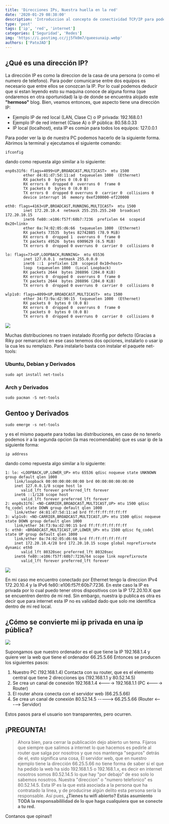 ```yaml
---
title: 'Direcciones IPs, Nuestra huella en la red'
date: '2020-01-29 08:38:00'
description: 'Introduccion al concepto de conectividad TCP/IP para poder empezar a trabajar con servidores. En esta ocacion la IP.'
type: 'post'
tags: ['ip', 'red', 'internet']
categories: ['Seguridad', 'Redes']
img: 'https://i.postimg.cc/jj5fk0m7/queesunaip.webp'
authors: ['PatoJAD']
---
```


## ¿Qué es una dirección IP?

La dirección IP es como la direccion de la casa de una persona (o como el numero de telefono). Para poder comunicarse entre dos equipos es necesario que entre ellos se conozcan la IP. Por lo cual podemos deducir que si estan leyendo esto su maquina conoce de alguna forma (que ondaremos en otra oportunidad) la ip de donde se encuentra alojado este **"hermoso"** blog. Bien, veamos entonces, que aspecto tiene una dirección IP:

-   Ejemplo IP de red local (LAN, Clase C) o IP privada: 192.168.0.1
-   Ejemplo IP de red internet (Clase A) o IP pública: 80.58.0.33
-   IP local (localhost), esta IP es común para todos los equipos: 127.0.0.1

Para poder ver la ip de nuestra PC podemos hacerlo de la siguiente forma. Abrimos la terminal y ejecutamos el siguiente comando:

    ifconfig

dando como repuesta algo similar a lo siguiente:

    enp0s31f6: flags=4099<UP,BROADCAST,MULTICAST>  mtu 1500
            ether d4:81:d7:5d:11:ad  txqueuelen 1000  (Ethernet)
            RX packets 0  bytes 0 (0.0 B)
            RX errors 0  dropped 0  overruns 0  frame 0
            TX packets 0  bytes 0 (0.0 B)
            TX errors 0  dropped 0 overruns 0  carrier 0  collisions 0
            device interrupt 16  memory 0xef200000-ef220000

    eth0: flags=4163<UP,BROADCAST,RUNNING,MULTICAST>  mtu 1500
            inet 172.20.10.4  netmask 255.255.255.240  broadcast 172.20.10.15
            inet6 fe80::e106:f57f:60b7:7236  prefixlen 64  scopeid 0x20<link>
            ether 0a:74:02:05:d6:66  txqueuelen 1000  (Ethernet)
            RX packets 73535  bytes 82742885 (78.9 MiB)
            RX errors 0  dropped 1  overruns 0  frame 0
            TX packets 49526  bytes 6909629 (6.5 MiB)
            TX errors 0  dropped 0 overruns 0  carrier 0  collisions 0

    lo: flags=73<UP,LOOPBACK,RUNNING>  mtu 65536
            inet 127.0.0.1  netmask 255.0.0.0
            inet6 ::1  prefixlen 128  scopeid 0x10<host>
            loop  txqueuelen 1000  (Local Loopback)
            RX packets 2644  bytes 208896 (204.0 KiB)
            RX errors 0  dropped 0  overruns 0  frame 0
            TX packets 2644  bytes 208896 (204.0 KiB)
            TX errors 0  dropped 0 overruns 0  carrier 0  collisions 0

    wlp1s0: flags=4099<UP,BROADCAST,MULTICAST>  mtu 1500
            ether 34:f3:9a:d2:90:15  txqueuelen 1000  (Ethernet)
            RX packets 0  bytes 0 (0.0 B)
            RX errors 0  dropped 0  overruns 0  frame 0
            TX packets 0  bytes 0 (0.0 B)
            TX errors 0  dropped 0 overruns 0  carrier 0  collisions 0

![](https://i.postimg.cc/wxWT9yFW/Deepin-Screenshot-20200129092416.png)

Muchas distribuciones no traen instalado ifconfig por defecto (Gracias a Riky por remarcarlo) en ese caso tenemos dos opciones, instalarlo o usar ip la cua les su remplazo. Para instalarlo basta con instalar el paquete net-tools:

### Ubuntu, Debian y Derivados

    sudo apt install net-tools

### Arch y Derivados

    sudo pacman -S net-tools

## Gentoo y Derivados

    sudo emerge -s net-tools

y es el mismo paquete para todas las distribuciones, en caso de no tenerlo podemos ir a la segunda opcion (la mas recomendable) que es usar ip de la siguiente forma:

    ip address

dando como repuesta algo similar a lo siguiente:

    1: lo: <LOOPBACK,UP,LOWER_UP> mtu 65536 qdisc noqueue state UNKNOWN group default qlen 1000
        link/loopback 00:00:00:00:00:00 brd 00:00:00:00:00:00
        inet 127.0.0.1/8 scope host lo
           valid_lft forever preferred_lft forever
        inet6 ::1/128 scope host
           valid_lft forever preferred_lft forever
    2: enp0s31f6: <NO-CARRIER,BROADCAST,MULTICAST,UP> mtu 1500 qdisc fq_codel state DOWN group default qlen 1000
        link/ether d4:81:d7:5d:11:ad brd ff:ff:ff:ff:ff:ff
    3: wlp1s0: <NO-CARRIER,BROADCAST,MULTICAST,UP> mtu 1500 qdisc noqueue state DOWN group default qlen 1000
        link/ether 34:f3:9a:d2:90:15 brd ff:ff:ff:ff:ff:ff
    5: eth0: <BROADCAST,MULTICAST,UP,LOWER_UP> mtu 1500 qdisc fq_codel state UP group default qlen 1000
        link/ether 0a:74:02:05:d6:66 brd ff:ff:ff:ff:ff:ff
        inet 172.20.10.4/28 brd 172.20.10.15 scope global noprefixroute dynamic eth0
           valid_lft 80320sec preferred_lft 80320sec
        inet6 fe80::e106:f57f:60b7:7236/64 scope link noprefixroute
           valid_lft forever preferred_lft forever

![](https://i.postimg.cc/bJrYnqw0/Deepin-Screenshot-20200129100142.png)

En mi caso me encuentro conectado por Ethernet tengo la direccion IPv4 172.20.10.4 y la IPv6 fe80::e106:f57f:60b7:7236. En este caso la IP es privada por lo cual puedo tener otros dispositivos con la IP 172.20.10.X que se encuentren dentro de mi red. Sin embargo, nuestra ip publica es otra es decir que para internet esta IP no es validad dado que solo me identifica dentro de mi red local.

## ¿Cómo se convierte mi ip privada en una ip pública?

![](https://i.postimg.cc/B6pZLX3n/20130712015313.jpg)

Supongamos que nuestro ordenador es el que tiene la IP 192.168.1.4 y quiere ver la web que tiene el ordenador 66.25.5.66 Entonces se producen los siguientes pasos:

1. Nuestro PC (192.168.1.4) Contacta con su router, que es el elemento central que tiene 2 direcciones ips (192.168.1.1 y 80.52.14.5)
2. Se crea un canal de conexión 192.168.1.4 <----> 192.168.1.1 (PC <----> Router)
3. El router ahora conecta con el servidor web (66.25.5.66)
4. Se crea un canal de conexión 80.52.14.5 -----> 66.25.5.66 (Router <-----> Servidor)

Estos pasos para el usuario son transparentes, pero ocurren.

## ¡PREGUNTA!

> Ahora bien, para cerrar la publicación dejo abierto un tema. Fijaros que siempre que salimos a internet lo que hacemos es pedirle al router que salga por nosotros y que nos mantenga "seguros" detrás de el, esto significa una cosa, El servidor web, que en nuestro ejemplo tiene la dirección 66.25.5.66 no tiene forma de saber si el que ha pedido la web ha sido 192.168.1.5 o 192.168.1.x, es decir en internet nosotros somos 80.52.14.5 lo que hay "por debajo" de eso solo lo sabemos nosotros. Nuestra "direccion" o "numero telefonico" es 80.52.14.5. Esta IP es la que está asociada a la persona que ha contratado la linea, y de producirse algún delito esta persona sería la responsable. Así pues, **¿Tienes tu wifi abierto? Estás asumiento TODA la responsabililidad de lo que haga cualquiera que se conecte a tu red.**

Contanos que opinas!!
